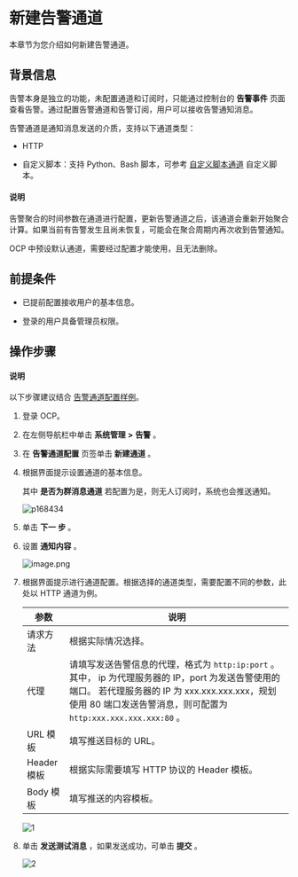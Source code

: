 新建告警通道
===========================

本章节为您介绍如何新建告警通道。

背景信息
-------------------------

告警本身是独立的功能，未配置通道和订阅时，只能通过控制台的 **告警事件** 页面查看告警。通过配置告警通道和告警订阅，用户可以接收告警通知消息。

告警通道是通知消息发送的介质，支持以下通道类型：

* HTTP



* 自定义脚本：支持 Python、Bash 脚本，可参考 [自定义脚本通道](../12.appendix/9.alarm-channel-configuration-example.md) 自定义脚本。





<main id="notice" type='explain'><h4>说明</h4><p>告警聚合的时间参数在通道进行配置，更新告警通道之后，该通道会重新开始聚合计算。如果当前有告警发生且尚未恢复，可能会在聚合周期内再次收到告警通知。</p></main>



OCP 中预设默认通道，需要经过配置才能使用，且无法删除。

前提条件
-------------------------

* 已提前配置接收用户的基本信息。



* 登录的用户具备管理员权限。






操作步骤
-------------------------


<main id="notice" type='explain'><h4>说明</h4><p>以下步骤建议结合 <a href="../12.appendix/9.alarm-channel-configuration-example.md">告警通道配置样例</a>。</p></main>



1. 登录 OCP。



2. 在左侧导航栏中单击 **系统管理** **\>** **告警** 。



3. 在 **告警通道配置** 页签单击 **新建通道** 。



4. 根据界面提示设置通道的基本信息。

   其中 **是否为群消息通道** 若配置为是，则无人订阅时，系统也会推送通知。

   ![p168434](https://help-static-aliyun-doc.aliyuncs.com/assets/img/zh-CN/0249060261/p271189.png)


5. 单击 **下一** **步** 。



6. 设置 **通知内容** 。

   ![image.png](https://help-static-aliyun-doc.aliyuncs.com/assets/img/zh-CN/3248190061/p168435.png "image.png")



7. 根据界面提示进行通道配置。根据选择的通道类型，需要配置不同的参数，此处以 HTTP 通道为例。



   |    参数     |                                                                             说明                                                                              |
   |-----------|-------------------------------------------------------------------------------------------------------------------------------------------------------------|
   | 请求方法      | 根据实际情况选择。                                                                                                                                                   |
   | 代理        | 请填写发送告警信息的代理，格式为 `http:ip:port` 。其中， ip 为代理服务器的 IP，port 为发送告警使用的端口。 若代理服务器的 IP 为 xxx.xxx.xxx.xxx，规划使用 80 端口发送告警消息，则可配置为 `http:xxx.xxx.xxx.xxx:80` 。 |
   | URL 模板    | 填写推送目标的 URL。                                                                                                                                                |
   | Header 模板 | 根据实际需要填写 HTTP 协议的 Header 模板。                                                                                                                                |
   | Body 模板   | 填写推送的内容模板。                                                                                                                                                  |



   ![1](https://help-static-aliyun-doc.aliyuncs.com/assets/img/zh-CN/9218947061/p169823.png)


8. 单击 **发送测试消息** ，如果发送成功，可单击 **提交** 。

   ![2](https://help-static-aliyun-doc.aliyuncs.com/assets/img/zh-CN/9218947061/p169824.png)





